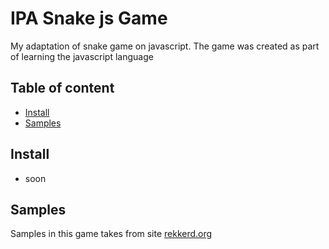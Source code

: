 # IPA Snake js Game
My adaptation of snake game on javascript. The game was created as part of learning the javascript language  



## Table of content
- [Install](#install)
- [Samples](#samples)

## Install
* soon
 

## Samples
Samples in this game takes from site [rekkerd.org](https://rekkerd.org/mr-9999-brick-game-9999-in-1-samples/)